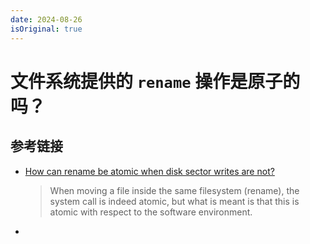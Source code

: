```yaml
---
date: 2024-08-26
isOriginal: true
---
```


# 文件系统提供的 `rename` 操作是原子的吗？



## 参考链接

- [How can rename be atomic when disk sector writes are not?](https://superuser.com/questions/1674210/how-can-rename-be-atomic-when-disk-sector-writes-are-not)

  > When moving a file inside the same filesystem (rename), the system call is indeed atomic, but what is meant is that this is atomic with respect to the software environment.

- 
